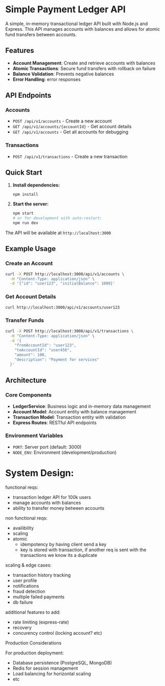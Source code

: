 # Simple Payment Ledger API

A simple, in-memory transactional ledger API built with Node.js and Express. This API manages accounts with balances and allows for atomic fund transfers between accounts.

## Features

- **Account Management**: Create and retrieve accounts with balances
- **Atomic Transactions**: Secure fund transfers with rollback on failure
- **Balance Validation**: Prevents negative balances
- **Error Handling**:  error responses

## API Endpoints

### Accounts
- `POST /api/v1/accounts` - Create a new account
- `GET /api/v1/accounts/{accountId}` - Get account details
- `GET /api/v1/accounts` - Get all accounts for debugging

### Transactions
- `POST /api/v1/transactions` - Create a new transaction

## Quick Start

1. **Install dependencies:**
   ```bash
   npm install
   ```

2. **Start the server:**
   ```bash
   npm start
   # or for development with auto-restart:
   npm run dev
   ```

The API will be available at `http://localhost:3000`

## Example Usage

### Create an Account
```bash
curl -X POST http://localhost:3000/api/v1/accounts \
  -H "Content-Type: application/json" \
  -d '{"id": "user123", "initialBalance": 1000}'
```

### Get Account Details
```bash
curl http://localhost:3000/api/v1/accounts/user123
```

### Transfer Funds
```bash
curl -X POST http://localhost:3000/api/v1/transactions \
  -H "Content-Type: application/json" \
  -d '{
    "fromAccountId": "user123",
    "toAccountId": "user456", 
    "amount": 100,
    "description": "Payment for services"
  }'
```

## Architecture

### Core Components
- **LedgerService**: Business logic and in-memory data management
- **Account Model**: Account entity with balance management
- **Transaction Model**: Transaction entity with validation
- **Express Routes**: RESTful API endpoints

### Environment Variables
- `PORT`: Server port (default: 3000)
- `NODE_ENV`: Environment (development/production)


# System Design:

functional reqs: 
- transaction ledger API for 100k users
- manage accounts with balances
- ability to transfer money between accounts 

non functional reqs: 
- availibility
- scaling
- atomic
    - idempotency by having client send a key
    - key is stored with transaction, if another req is sent with the transactions we know its a duplicate

scaling & edge cases:
- transaction history tracking
- user profile
- notifications
- fraud detection
- multiple failed payments
- db failure 

additional features to add:
- rate limiting (express-rate)
- recovery 
- concurency control (locking account? etc)

Production Considerations

For production deployment:
- Database persistence (PostgreSQL, MongoDB)
- Redis for session management
- Load balancing for horizontal scaling
- etc